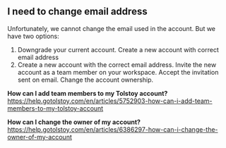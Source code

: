 ## I need to change email address

Unfortunately, we cannot change the email used in the account. But we have two options:
1. Downgrade your current account. Create a new account with correct email address
2. Create a new account with the correct email address. Invite the new account as a team member on your workspace. Accept the invitation sent on email. Change the account ownership.
​

​**How can I add team members to my Tolstoy account?**
https://help.gotolstoy.com/en/articles/5752903-how-can-i-add-team-members-to-my-tolstoy-account
​

​**How can I change the owner of my account?**
https://help.gotolstoy.com/en/articles/6386297-how-can-i-change-the-owner-of-my-account


